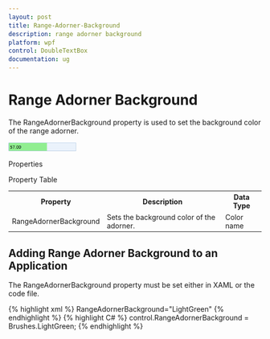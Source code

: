 ```yaml
---
layout: post
title: Range-Adorner-Background
description: range adorner background
platform: wpf
control: DoubleTextBox 
documentation: ug
---
```


# Range Adorner Background

The RangeAdornerBackground property is used to set the background color of the range adorner. 



![](Range-Adorner-Background_images/Range-Adorner-Background_img1.png)



Properties

Property Table

<table>
<tr>
<th>
Property </th><th>
Description </th><th>
Data Type </th></tr>
<tr>
<td>
RangeAdornerBackground</td><td>
Sets the background color of the adorner.</td><td>
Color name</td></tr>
</table>

## Adding Range Adorner Background to an Application 

The RangeAdornerBackground property must be set either in XAML or the code file.


{% highlight xml %}  RangeAdornerBackground="LightGreen" {% endhighlight %}
{% highlight C# %}  control.RangeAdornerBackground = Brushes.LightGreen; {% endhighlight %} 


